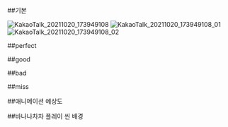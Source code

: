 ##기본

![KakaoTalk_20211020_173949108](https://user-images.githubusercontent.com/63458011/138061760-515be415-d86c-49b9-b38d-01a91e87007d.png)
![KakaoTalk_20211020_173949108_01](https://user-images.githubusercontent.com/63458011/138061954-a7ff8d13-2e03-477e-8fc7-bda4d2aa3cad.png)
![KakaoTalk_20211020_173949108_02](https://user-images.githubusercontent.com/63458011/138062018-fbbdc297-e4c7-4e2f-b757-310de73cb625.png)


##perfect




##good



##bad



##miss




##애니메이션 예상도



##바나나차차 플레이 씬 배경

